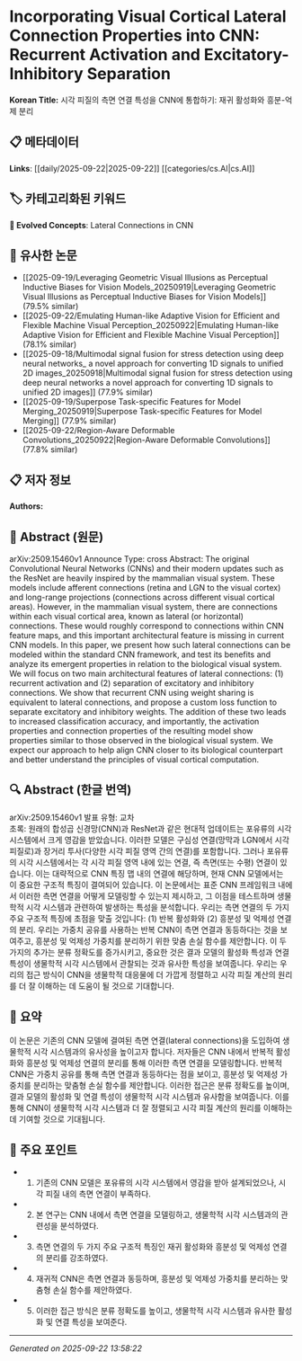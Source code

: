 # Incorporating Visual Cortical Lateral Connection Properties into CNN: Recurrent Activation and Excitatory-Inhibitory Separation

**Korean Title:** 시각 피질의 측면 연결 특성을 CNN에 통합하기: 재귀 활성화와 흥분-억제 분리

## 📋 메타데이터

**Links**: [[daily/2025-09-22|2025-09-22]] [[categories/cs.AI|cs.AI]]

## 🏷️ 카테고리화된 키워드
**🚀 Evolved Concepts**: Lateral Connections in CNN

## 🔗 유사한 논문
- [[2025-09-19/Leveraging Geometric Visual Illusions as Perceptual Inductive Biases for Vision Models_20250919|Leveraging Geometric Visual Illusions as Perceptual Inductive Biases for Vision Models]] (79.5% similar)
- [[2025-09-22/Emulating Human-like Adaptive Vision for Efficient and Flexible Machine Visual Perception_20250922|Emulating Human-like Adaptive Vision for Efficient and Flexible Machine Visual Perception]] (78.1% similar)
- [[2025-09-18/Multimodal signal fusion for stress detection using deep neural networks_ a novel approach for converting 1D signals to unified 2D images_20250918|Multimodal signal fusion for stress detection using deep neural networks a novel approach for converting 1D signals to unified 2D images]] (77.9% similar)
- [[2025-09-19/Superpose Task-specific Features for Model Merging_20250919|Superpose Task-specific Features for Model Merging]] (77.9% similar)
- [[2025-09-22/Region-Aware Deformable Convolutions_20250922|Region-Aware Deformable Convolutions]] (77.8% similar)

## 📋 저자 정보

**Authors:** 

## 📄 Abstract (원문)

arXiv:2509.15460v1 Announce Type: cross 
Abstract: The original Convolutional Neural Networks (CNNs) and their modern updates such as the ResNet are heavily inspired by the mammalian visual system. These models include afferent connections (retina and LGN to the visual cortex) and long-range projections (connections across different visual cortical areas). However, in the mammalian visual system, there are connections within each visual cortical area, known as lateral (or horizontal) connections. These would roughly correspond to connections within CNN feature maps, and this important architectural feature is missing in current CNN models. In this paper, we present how such lateral connections can be modeled within the standard CNN framework, and test its benefits and analyze its emergent properties in relation to the biological visual system. We will focus on two main architectural features of lateral connections: (1) recurrent activation and (2) separation of excitatory and inhibitory connections. We show that recurrent CNN using weight sharing is equivalent to lateral connections, and propose a custom loss function to separate excitatory and inhibitory weights. The addition of these two leads to increased classification accuracy, and importantly, the activation properties and connection properties of the resulting model show properties similar to those observed in the biological visual system. We expect our approach to help align CNN closer to its biological counterpart and better understand the principles of visual cortical computation.

## 🔍 Abstract (한글 번역)

arXiv:2509.15460v1 발표 유형: 교차  
초록: 원래의 합성곱 신경망(CNN)과 ResNet과 같은 현대적 업데이트는 포유류의 시각 시스템에서 크게 영감을 받았습니다. 이러한 모델은 구심성 연결(망막과 LGN에서 시각 피질로)과 장거리 투사(다양한 시각 피질 영역 간의 연결)를 포함합니다. 그러나 포유류의 시각 시스템에서는 각 시각 피질 영역 내에 있는 연결, 즉 측면(또는 수평) 연결이 있습니다. 이는 대략적으로 CNN 특징 맵 내의 연결에 해당하며, 현재 CNN 모델에서는 이 중요한 구조적 특징이 결여되어 있습니다. 이 논문에서는 표준 CNN 프레임워크 내에서 이러한 측면 연결을 어떻게 모델링할 수 있는지 제시하고, 그 이점을 테스트하며 생물학적 시각 시스템과 관련하여 발생하는 특성을 분석합니다. 우리는 측면 연결의 두 가지 주요 구조적 특징에 초점을 맞출 것입니다: (1) 반복 활성화와 (2) 흥분성 및 억제성 연결의 분리. 우리는 가중치 공유를 사용하는 반복 CNN이 측면 연결과 동등하다는 것을 보여주고, 흥분성 및 억제성 가중치를 분리하기 위한 맞춤 손실 함수를 제안합니다. 이 두 가지의 추가는 분류 정확도를 증가시키고, 중요한 것은 결과 모델의 활성화 특성과 연결 특성이 생물학적 시각 시스템에서 관찰되는 것과 유사한 특성을 보여줍니다. 우리는 우리의 접근 방식이 CNN을 생물학적 대응물에 더 가깝게 정렬하고 시각 피질 계산의 원리를 더 잘 이해하는 데 도움이 될 것으로 기대합니다.

## 📝 요약

이 논문은 기존의 CNN 모델에 결여된 측면 연결(lateral connections)을 도입하여 생물학적 시각 시스템과의 유사성을 높이고자 합니다. 저자들은 CNN 내에서 반복적 활성화와 흥분성 및 억제성 연결의 분리를 통해 이러한 측면 연결을 모델링합니다. 반복적 CNN은 가중치 공유를 통해 측면 연결과 동등하다는 점을 보이고, 흥분성 및 억제성 가중치를 분리하는 맞춤형 손실 함수를 제안합니다. 이러한 접근은 분류 정확도를 높이며, 결과 모델의 활성화 및 연결 특성이 생물학적 시각 시스템과 유사함을 보여줍니다. 이를 통해 CNN이 생물학적 시각 시스템과 더 잘 정렬되고 시각 피질 계산의 원리를 이해하는 데 기여할 것으로 기대됩니다.

## 🎯 주요 포인트

- 1. 기존의 CNN 모델은 포유류의 시각 시스템에서 영감을 받아 설계되었으나, 시각 피질 내의 측면 연결이 부족하다.

- 2. 본 연구는 CNN 내에서 측면 연결을 모델링하고, 생물학적 시각 시스템과의 관련성을 분석하였다.

- 3. 측면 연결의 두 가지 주요 구조적 특징인 재귀 활성화와 흥분성 및 억제성 연결의 분리를 강조하였다.

- 4. 재귀적 CNN은 측면 연결과 동등하며, 흥분성 및 억제성 가중치를 분리하는 맞춤형 손실 함수를 제안하였다.

- 5. 이러한 접근 방식은 분류 정확도를 높이고, 생물학적 시각 시스템과 유사한 활성화 및 연결 특성을 보여준다.

---

*Generated on 2025-09-22 13:58:22*